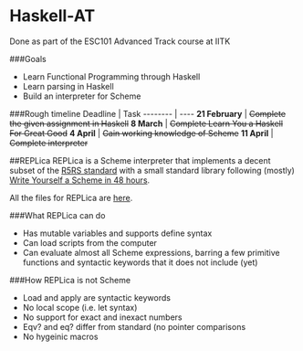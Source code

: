 # Haskell-AT
Done as part of the ESC101 Advanced Track course at IITK

###Goals
* Learn Functional Programming through Haskell
* Learn parsing in Haskell
* Build an interpreter for Scheme

###Rough timeline
Deadline | Task
-------- | ----
**21 February** | ~~Complete the given assignment in Haskell~~
**8 March** | ~~Complete Learn You a Haskell For Great Good~~
**4 April** | ~~Gain working knowledge of Scheme~~
**11 April** | ~~Complete interpreter~~

##REPLica
REPLica is a Scheme interpreter that implements a decent subset of the [R5RS standard](http://www.schemers.org/Documents/Standards/R5RS/) with a small standard library following (mostly) [Write Yourself a Scheme in 48 hours](https://en.wikibooks.org/wiki/Write_Yourself_a_Scheme_in_48_Hours).

All the files for REPLica are [here](https://github.com/samarthc/Haskell-AT/tree/master/REPLica).

###What REPLica can do
* Has mutable variables and supports define syntax
* Can load scripts from the computer
* Can evaluate almost all Scheme expressions, barring a few primitive functions and syntactic keywords that it does not include (yet)

###How REPLica is not Scheme
* Load and apply are syntactic keywords
* No local scope (i.e. let syntax)
* No support for exact and inexact numbers
* Eqv? and eq? differ from standard (no pointer comparisons
* No hygeinic macros
